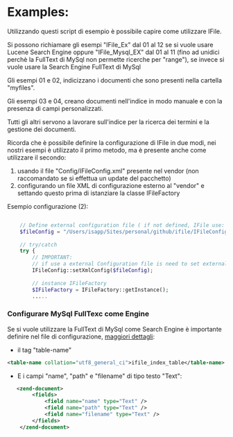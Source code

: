 Examples: 
=====================================================
Utilizzando questi script di esempio è possibile capire come utilizzare IFile.

Si possono richiamare gli esempi "IFile_Ex" dal 01 al 12 se si vuole usare Lucene Search Engine oppure
"IFile_Mysql_EX" dal 01 al 11 (fino ad unidici perchè la FullText di MySql non permette ricerche per "range"), se invece si vuole usare la Search Engine FullText di MySql 

Gli esempi 01 e 02, indicizzano i documenti che sono presenti nella cartella "myfiles".

Gli esempi 03 e 04, creano documenti nell'indice in modo manuale e con la presenza di campi personalizzati.

Tutti gli altri servono a lavorare sull'indice per la ricerca dei termini e la gestione dei documenti.

Ricorda che è possibile definire la configurazione di IFile in due modi, nei nostri esempi è utilizzato il primo metodo, ma è presente anche come utilizzare il secondo:
1. usando il file "Config/IFileConfig.xml" presente nel vendor (non raccomandato se si effettua un update del pacchetto) 
2. configurando un file XML di configurazione esterno al "vendor" e settando questo prima di istanziare la classe IFileFactory


Esempio configurazione (2):
```php

    // Define external configuration file ( if not defined, IFile use: src/Config/xml/IFileConfig.xml in vendor )
    $fileConfig = "/Users/isapp/Sites/personal/github/ifile/IFileConfigMySql.xml";
    
    // try/catch
    try {
    	// IMPORTANT: 
    	// if use a external Configuration file is need to set external configuration file first to instance IFileFactory
    	IFileConfig::setXmlConfig($fileConfig);
    	
    	// instance IFileFactory
    	$IFileFactory = IFileFactory::getInstance();
    	.....
```
### Configurare MySql FullTexc come Engine

Se si vuole utilizzare la FullText di MySql come Search Engine è importante definire nel file di configurazione, [maggiori dettagli](https://github.com/isappit/ifile/blob/master/src/Config/xml/LEGGIMI.md):
- il tag "table-name"  

```xml
<table-name collation="utf8_general_ci">ifile_index_table</table-name>
```
 - E i campi "name", "path" e "filename" di tipo testo "Text":
 
```xml
   <zend-document>
		<fields>			
			<field name="name" type="Text" />
			<field name="path" type="Text" />
			<field name="filename" type="Text" />			
		</fields>		
	</zend-document>
```